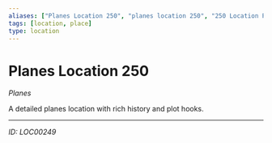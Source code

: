 ```yaml
---
aliases: ["Planes Location 250", "planes location 250", "250 Location Planes"]
tags: [location, place]
type: location
---
```


# Planes Location 250

*Planes*

A detailed planes location with rich history and plot hooks.

---
*ID: LOC00249*